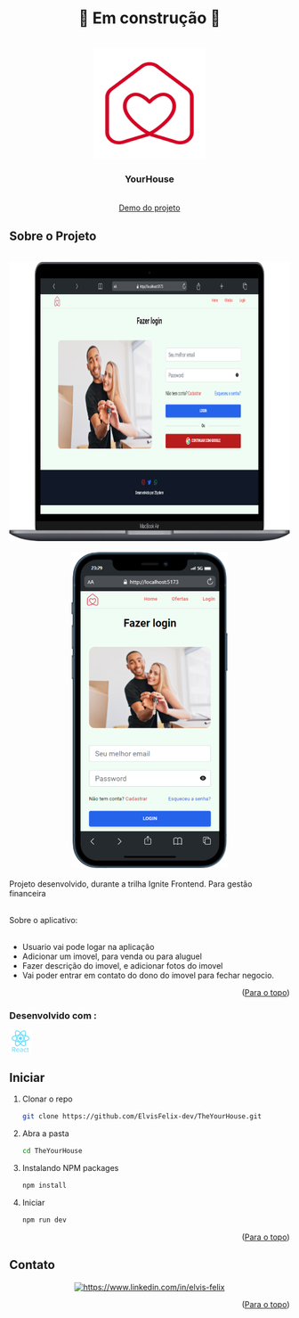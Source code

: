 <div align="center" id="top">
  <h1>🚧 Em construção 🚧</h1>
</div>

<br />
<div align="center" id='topo'>
  <a href="https://github.com/othneildrew/Best-README-Template">
    <img src="src/assets/logo.svg" alt="Logo" width="200" height="200">
  </a>

  <h3 align="center">YourHouse</h3>

  <p align="center">
    <br />
    <a href="">Demo do projeto</a>
  </p>
</div>



## Sobre o Projeto
<br />
<!--[![Screen Shot][product-screenshot]](/mobile.png)
[![Screen Shot][product-screenshot]](/pc.png)-->
<div align="center">
  <img src="pc.png" alt="Logo" width="873" height="501"><br />
  <br />
  <img src="mobile.png" alt="Logo" width="280" height="567">
</div>
<br />
Projeto desenvolvido, durante a trilha Ignite Frontend. Para gestão financeira <br />

<br />Sobre o aplicativo:<br />
<br />

- Usuario vai pode logar na aplicação
- Adicionar um imovel, para venda ou para aluguel
- Fazer descrição do imovel, e adicionar fotos do imovel
- Vai poder entrar em contato do dono do imovel para fechar negocio.

<p align="right">(<a href="#topo">Para o topo</a>)</p>



### Desenvolvido com :

<a href="https://reactjs.org/" target="_blank" rel="noreferrer"> <img src="https://raw.githubusercontent.com/devicons/devicon/master/icons/react/react-original-wordmark.svg" alt="react" width="40" height="40"/> </a>



<!-- GETTING STARTED -->
## Iniciar

1. Clonar o repo
   ```sh
   git clone https://github.com/ElvisFelix-dev/TheYourHouse.git
   ```
2. Abra a pasta
   ```sh
   cd TheYourHouse

3. Instalando NPM packages
   ```sh
   npm install
   ```

4. Iniciar
   ```sh
   npm run dev
   ```

<p align="right">(<a href="#topo">Para o topo</a>)</p>




<!-- CONTACT -->
## Contato

<p align="center"><a href="https://www.linkedin.com/in/elvis-felix" target="blank"><img align="center" src="https://raw.githubusercontent.com/rahuldkjain/github-profile-readme-generator/master/src/images/icons/Social/linked-in-alt.svg" alt="https://www.linkedin.com/in/elvis-felix" height="30" width="40" /></a></p>


<p align="right">(<a href="#topo">Para o topo</a>)</p>
